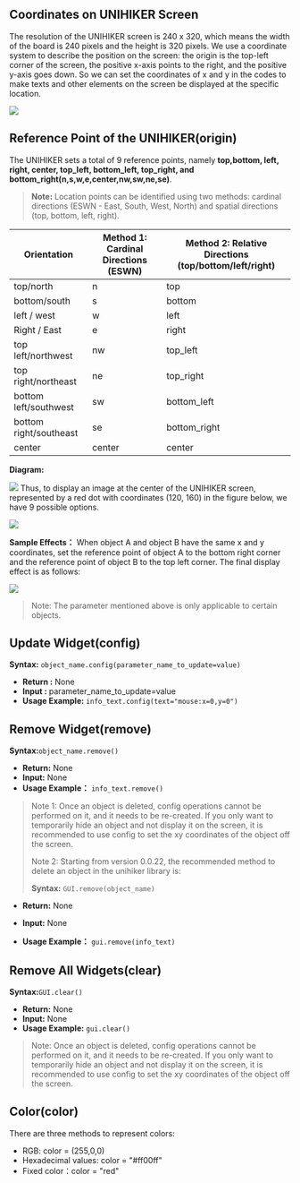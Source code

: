 
## **Coordinates on UNIHIKER Screen**
The resolution of the UNIHIKER screen is 240 x 320, which means the width of the board is 240 pixels and the height is 320 pixels. We use a coordinate system to describe the position on the screen: the origin is the top-left corner of the screen, the positive x-axis points to the right, and the positive y-axis goes down. So we can set the coordinates of x and y in the codes to make texts and other elements on the screen be displayed at the specific location.

![](img/4f060a48db1e9150ee46d64a096ddfb8.png)


## **Reference Point of the UNIHIKER(origin)**
The UNIHIKER sets a total of 9 reference points, namely **top,bottom, left, right, center, top_left, bottom_left, top_right, and bottom_right(n,s,w,e,center,nw,sw,ne,se)**. 

> **Note:** Location points can be identified using two methods: cardinal directions (ESWN - East, South, West, North) and spatial directions (top, bottom, left, right).

| Orientation            | Method 1: Cardinal Directions (ESWN) | Method 2: Relative Directions (top/bottom/left/right) |
| ---------------------- | ------------------------------------ | ----------------------------------------------------- |
| top/north              | n                                    | top                                                   |
| bottom/south           | s                                    | bottom                                                |
| left / west            | w                                    | left                                                  |
| Right / East           | e                                    | right                                                 |
| top left/northwest     | nw                                   | top_left                                              |
| top right/northeast    | ne                                   | top_right                                             |
| bottom left/southwest  | sw                                   | bottom_left                                           |
| bottom right/southeast | se                                   | bottom_right                                          |
| center                 | center                               | center                                                |

**Diagram:**


![](img/acf3683b0fcabf1d871e8765f409d860.png)
Thus, to display an image at the center of the UNIHIKER screen, represented by a red dot with coordinates (120, 160) in the figure below, we have 9 possible options.


![](img/79fe16d3fa15b254ca3644a199deec92.png)

**Sample Effects：**
When object A and object B have the same x and y coordinates, set the reference point of object A to the bottom right corner and the reference point of object B to the top left corner. The final display effect is as follows:

![](img/24b3083f524ce8a290d28244b8519b11.png)

> Note: The parameter mentioned above is only applicable to certain objects.

## Update Widget(config)

**Syntax:** ```object_name.config(parameter_name_to_update=value)```

- **Return :** None
- **Input :** parameter_name_to_update=value
- **Usage Example:** ```info_text.config(text="mouse:x=0,y=0")```



## Remove Widget(remove)

**Syntax:**```object_name.remove()```

- **Return:** None
- **Input:** None
- **Usage Example：** ```info_text.remove()```

> Note 1: Once an object is deleted, config operations cannot be performed on it, and it needs to be re-created. If you only want to temporarily hide an object and not display it on the screen, it is recommended to use config to set the xy coordinates of the object off the screen. 
>
> Note 2: Starting from version 0.0.22, the recommended method to delete an object in the unihiker library is: 
>
> **Syntax:** ```GUI.remove(object_name)```
- **Return:** None

- **Input:** None

- **Usage Example：** ```gui.remove(info_text)```

  

## Remove All Widgets(clear)

**Syntax:**```GUI.clear()```

- **Return:** None
- **Input:** None
- **Usage Example:** ```gui.clear()```
> Note: Once an object is deleted, config operations cannot be performed on it, and it needs to be re-created. If you only want to temporarily hide an object and not display it on the screen, it is recommended to use config to set the xy coordinates of the object off the screen.   

## Color(color)
There are three methods to represent colors:
- RGB: color = (255,0,0)  
- Hexadecimal values: color = "#ff00ff"  
- Fixed color：color = "red"  
